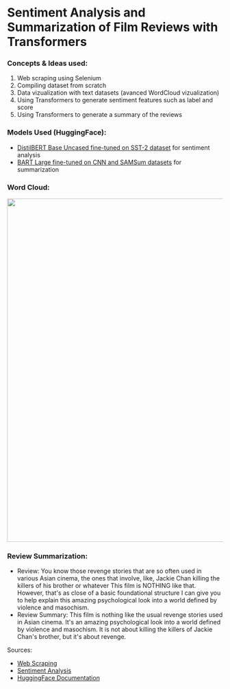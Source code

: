 # **Sentiment Analysis and Summarization of Film Reviews with Transformers**
### Concepts & Ideas used:
  1. Web scraping using Selenium 
  2. Compiling dataset from scratch
  3. Data vizualization with text datasets (avanced WordCloud vizualization)
  4. Using Transformers to generate sentiment features such as label and score
  5. Using Transformers to generate a summary of the reviews

### Models Used (HuggingFace):
- [DistilBERT Base Uncased fine-tuned on SST-2 dataset](https://huggingface.co/distilbert-base-uncased-finetuned-sst-2-english) for sentiment analysis
- [BART Large fine-tuned on CNN and SAMSum datasets](https://huggingface.co/philschmid/bart-large-cnn-samsum) for summarization

### Word Cloud:
<img src="https://github.com/a-tabaza/sentiment-analysis-and-film-rating-prediction-with-transformers/blob/main/wordcloud_combined.jpg?raw=true"  width="800" height="800">

### Review Summarization:
- Review: You know those revenge stories that are so often used in various Asian cinema, the ones that involve, like, Jackie Chan killing the killers of his brother or whatever  This film is NOTHING like that. However, that's as close of a basic foundational structure I can give you to help explain this amazing psychological look into a world defined by violence and masochism. 
- Review Summary: This film is nothing like the usual revenge stories used in Asian cinema. It's an amazing psychological look into a world defined by violence and masochism. It is not about killing the killers of Jackie Chan's brother, but it's about revenge.  

Sources: 
- [Web Scraping](https://www.analyticsvidhya.com/blog/2022/07/scraping-imdb-reviews-in-python-using-selenium/)
- [Sentiment Analysis](https://www.kaggle.com/code/emirkocak/in-depth-series-sentiment-analysis-w-transformers/)
- [HuggingFace Documentation](https://huggingface.co/blog/sentiment-analysis-python)

